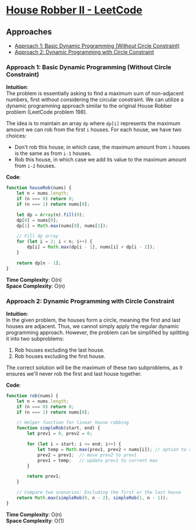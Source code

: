 # [House Robber II - LeetCode](https://leetcode.com/problems/house-robber-ii/)

## Approaches

- [Approach 1: Basic Dynamic Programming (Without Circle Constraint)](#approach-1-basic-dynamic-programming-without-circle-constraint)
- [Approach 2: Dynamic Programming with Circle Constraint](#approach-2-dynamic-programming-with-circle-constraint)

### Approach 1: Basic Dynamic Programming (Without Circle Constraint)

**Intuition**:  
The problem is essentially asking to find a maximum sum of non-adjacent numbers, first without considering the circular constraint. We can utilize a dynamic programming approach similar to the original House Robber problem (LeetCode problem 198).

The idea is to maintain an array `dp` where `dp[i]` represents the maximum amount we can rob from the first `i` houses. For each house, we have two choices:
- Don't rob this house, in which case, the maximum amount from `i` houses is the same as from `i-1` houses.
- Rob this house, in which case we add its value to the maximum amount from `i-2` houses.

**Code**:

```javascript
function houseRob(nums) {
    let n = nums.length;
    if (n === 0) return 0;
    if (n === 1) return nums[0];

    let dp = Array(n).fill(0);
    dp[0] = nums[0];
    dp[1] = Math.max(nums[0], nums[1]);

    // Fill dp array
    for (let i = 2; i < n; i++) {
        dp[i] = Math.max(dp[i - 1], nums[i] + dp[i - 2]);
    }

    return dp[n - 1];
}
```

**Time Complexity**: O(n)  
**Space Complexity**: O(n)

### Approach 2: Dynamic Programming with Circle Constraint

**Intuition**:  
In the given problem, the houses form a circle, meaning the first and last houses are adjacent. Thus, we cannot simply apply the regular dynamic programming approach. However, the problem can be simplified by splitting it into two subproblems:
1. Rob houses excluding the last house.
2. Rob houses excluding the first house.

The correct solution will be the maximum of these two subproblems, as it ensures we'll never rob the first and last house together.

**Code**:

```javascript
function rob(nums) {
    let n = nums.length;
    if (n === 0) return 0;
    if (n === 1) return nums[0];

    // Helper function for linear house robbing
    function simpleRob(start, end) {
        let prev1 = 0, prev2 = 0;

        for (let i = start; i <= end; i++) {
            let temp = Math.max(prev1, prev2 + nums[i]); // option to rob or not to rob current house
            prev2 = prev1;  // move prev2 to prev1
            prev1 = temp;   // update prev1 to current max
        }

        return prev1;
    }

    // Compare two scenarios: Excluding the first or the last house
    return Math.max(simpleRob(0, n - 2), simpleRob(1, n - 1));
}
```

**Time Complexity**: O(n)  
**Space Complexity**: O(1)

